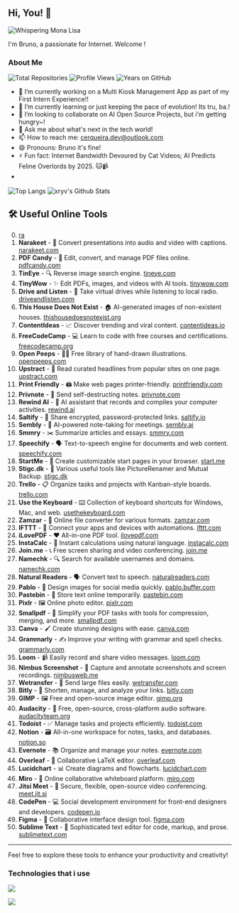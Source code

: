 ## Hi, You! 👋
![Whispering Mona Lisa](https://github.githubassets.com/images/mona-whisper.gif)

I'm Bruno, a passionate for Internet. Welcome ! 

### About Me  
![Total Repositories](https://img.shields.io/badge/dynamic/json?label=Total%20Repositories&query=%24.public_repos&url=https%3A%2F%2Fapi.github.com%2Fusers%2Fxryv&color=blue&logo=github) ![Profile Views](https://komarev.com/ghpvc/?username=xryv&label=Profile%20Views&color=blueviolet) ![Years on GitHub](https://img.shields.io/badge/dynamic/json?label=Years%20on%20GitHub&query=%24.created_at&url=https%3A%2F%2Fapi.github.com%2Fusers%2Fxryv&color=blue&logo=github&style=flat-square)


- 🔭 I’m currently working on a Multi Kiosk Management App as part of my First Intern Experience!! 
- 🌱 I’m currently learning or just keeping the pace of evolution! Its tru, ba.!  
- 👯 I’m looking to collaborate on AI Open Source Projects, but i'm getting hungry~! 
- 💬 Ask me about what's next in the tech world!
- 📫 How to reach me: cerqueira.dev@outlook.com
- 😄 Pronouns: Bruno it's fine! 
- ⚡ Fun fact: Internet Bandwidth Devoured by Cat Videos; AI Predicts Feline Overlords by 2025. 🐱📹
- 
<img align="center" src="https://github-readme-stats.vercel.app/api/top-langs/?username=xryv" alt="Top Langs" data-canonical-src="https://github-readme-stats.vercel.app/api/top-langs/?username=xryv" style="max-width: 100%;">

<img align="center" src="https://github-readme-stats.vercel.app/api?username=xryv&&show_icons=true&theme=radical" alt="xryv's Github Stats" data-canonical-src="https://github-readme-stats.vercel.app/api?username=xryv&&show_icons=true&theme=radical" style="max-width: 100%;">


## 🛠️ Useful Online Tools
0. [ra](https://en.rakko.tools/) 
1. **Narakeet** - 🎤 Convert presentations into audio and video with captions. [narakeet.com](https://www.narakeet.com/)
2. **PDF Candy** - 📄 Edit, convert, and manage PDF files online. [pdfcandy.com](https://pdfcandy.com/)
3. **TinEye** - 🔍 Reverse image search engine. [tineye.com](https://tineye.com/)
4. **TinyWow** - ✨ Edit PDFs, images, and videos with AI tools. [tinywow.com](https://tinywow.com/)
5. **Drive and Listen** - 🚗 Take virtual drives while listening to local radio. [driveandlisten.com](https://driveandlisten.com/)
6. **This House Does Not Exist** - 🏠 AI-generated images of non-existent houses. [thishousedoesnotexist.org](https://thishousedoesnotexist.org/)
7. **ContentIdeas** - 📈 Discover trending and viral content. [contentideas.io](https://contentideas.io/)
8. **FreeCodeCamp** - 💻 Learn to code with free courses and certifications. [freecodecamp.org](https://www.freecodecamp.org/)
9. **Open Peeps** - 👩‍🎨 Free library of hand-drawn illustrations. [openpeeps.com](https://www.openpeeps.com/)
10. **Upstract** - 📰 Read curated headlines from popular sites on one page. [upstract.com](https://upstract.com/)
11. **Print Friendly** - 🖨️ Make web pages printer-friendly. [printfriendly.com](https://www.printfriendly.com/)
12. **Privnote** - 📝 Send self-destructing notes. [privnote.com](https://www.privnote.com/)
13. **Rewind AI** - 🎥 AI assistant that records and compiles your computer activities. [rewind.ai](https://www.rewind.ai/)
14. **Saltify** - 🔐 Share encrypted, password-protected links. [saltify.io](https://www.saltify.io/)
15. **Sembly** - 📝 AI-powered note-taking for meetings. [sembly.ai](https://www.sembly.ai/)
16. **Smmry** - ✂️ Summarize articles and essays. [smmry.com](https://www.smmry.com/)
17. **Speechify** - 🗣️ Text-to-speech engine for documents and web content. [speechify.com](https://www.speechify.com/)
18. **StartMe** - 📑 Create customizable start pages in your browser. [start.me](https://start.me/)
19. **Stigc.dk** - 🔧 Various useful tools like PictureRenamer and Mutual Backup. [stigc.dk](https://www.stigc.dk/)
20. **Trello** - 📋 Organize tasks and projects with Kanban-style boards. [trello.com](https://www.trello.com/)
21. **Use the Keyboard** - ⌨️ Collection of keyboard shortcuts for Windows, Mac, and web. [usethekeyboard.com](https://www.usethekeyboard.com/)
22. **Zamzar** - 📂 Online file converter for various formats. [zamzar.com](https://www.zamzar.com/)
23. **IFTTT** - 🔗 Connect your apps and devices with automations. [ifttt.com](https://www.ifttt.com/)
24. **iLovePDF** - ❤️ All-in-one PDF tool. [ilovepdf.com](https://www.ilovepdf.com/)
25. **InstaCalc** - 🔢 Instant calculations using natural language. [instacalc.com](https://www.instacalc.com/)
26. **Join.me** - 📞 Free screen sharing and video conferencing. [join.me](https://www.join.me/)
27. **Namechk** - 🔍 Search for available usernames and domains. [namechk.com](https://www.namechk.com/)
28. **Natural Readers** - 🗣️ Convert text to speech. [naturalreaders.com](https://www.naturalreaders.com/)
29. **Pablo** - 🎨 Design images for social media quickly. [pablo.buffer.com](https://pablo.buffer.com/)
30. **Pastebin** - 📝 Store text online temporarily. [pastebin.com](https://www.pastebin.com/)
31. **Pixlr** - 🖼️ Online photo editor. [pixlr.com](https://www.pixlr.com/)
32. **Smallpdf** - 📄 Simplify your PDF tasks with tools for compression, merging, and more. [smallpdf.com](https://www.smallpdf.com/)
33. **Canva** - 🖌️ Create stunning designs with ease. [canva.com](https://www.canva.com/)
34. **Grammarly** - ✍️ Improve your writing with grammar and spell checks. [grammarly.com](https://www.grammarly.com/)
35. **Loom** - 📹 Easily record and share video messages. [loom.com](https://www.loom.com/)
36. **Nimbus Screenshot** - 📸 Capture and annotate screenshots and screen recordings. [nimbusweb.me](https://www.nimbusweb.me/screenshot.php)
37. **Wetransfer** - 📁 Send large files easily. [wetransfer.com](https://www.wetransfer.com/)
38. **Bitly** - 🔗 Shorten, manage, and analyze your links. [bitly.com](https://www.bitly.com/)
39. **GIMP** - 🖼️ Free and open-source image editor. [gimp.org](https://www.gimp.org/)
40. **Audacity** - 🎵 Free, open-source, cross-platform audio software. [audacityteam.org](https://www.audacityteam.org/)
41. **Todoist** - ✅ Manage tasks and projects efficiently. [todoist.com](https://www.todoist.com/)
42. **Notion** - 🗃️ All-in-one workspace for notes, tasks, and databases. [notion.so](https://www.notion.so/)
43. **Evernote** - 📚 Organize and manage your notes. [evernote.com](https://www.evernote.com/)
44. **Overleaf** - 📝 Collaborative LaTeX editor. [overleaf.com](https://www.overleaf.com/)
45. **Lucidchart** - 📊 Create diagrams and flowcharts. [lucidchart.com](https://www.lucidchart.com/)
46. **Miro** - 🧩 Online collaborative whiteboard platform. [miro.com](https://www.miro.com/)
47. **Jitsi Meet** - 🎥 Secure, flexible, open-source video conferencing. [meet.jit.si](https://meet.jit.si/)
48. **CodePen** - 💻 Social development environment for front-end designers and developers. [codepen.io](https://www.codepen.io/)
49. **Figma** - 🎨 Collaborative interface design tool. [figma.com](https://www.figma.com/)
50. **Sublime Text** - 📝 Sophisticated text editor for code, markup, and prose. [sublimetext.com](https://www.sublimetext.com/)

---

Feel free to explore these tools to enhance your productivity and creativity!

### Technologies that i use
<a target="_blank" rel="noopener noreferrer nofollow" href="https://user-images.githubusercontent.com/74038190/212257454-16e3712e-945a-4ca2-b238-408ad0bf87e6.gif" data-target="animated-image.originalLink"><img src="https://user-images.githubusercontent.com/74038190/212257454-16e3712e-945a-4ca2-b238-408ad0bf87e6.gif" style="max-width: 100%; display: inline-block;" data-target="animated-image.originalImage"></a>


<img src="https://user-images.githubusercontent.com/74038190/212257468-1e9a91f1-b626-4baa-b15d-5c385dfa7ed2.gif" style="max-width: 100%; display: inline-block;" data-target="animated-image.originalImage">

